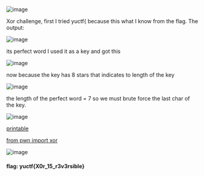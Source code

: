 ![image](https://user-images.githubusercontent.com/95076839/190148027-26beca88-fa62-4163-bd25-3412b4d0d4bc.png)

Xor challenge, first I tried yuctf{ because this what I know from the flag.
The output:

![image](https://user-images.githubusercontent.com/95076839/190148619-06592551-d854-44f5-8a70-5d2b93e2679f.png)

its perfect word I used it as a key and got this

![image](https://user-images.githubusercontent.com/95076839/190148754-9af20a15-042c-4994-bfe7-20d86f72e4e2.png)

now because the key has 8 stars that indicates to length of the key

![image](https://user-images.githubusercontent.com/95076839/190148901-18fee33a-6a24-405b-92a9-53590456558b.png) 

the length of the perfect word = 7 so we must brute force the last char of the key.

![image](https://user-images.githubusercontent.com/95076839/190149323-98fbe66f-5f20-4285-ae86-0f6bf1ae8655.png)

<a href='https://www.geeksforgeeks.org/python-string-printable/'>printable</a>

<a href='https://dtabarie.com/posts/2020-08-16-python3-xor-bytes.html'>from pwn import xor</a>

![image](https://user-images.githubusercontent.com/95076839/190149950-5d8a6c7e-c0b5-41ff-aa90-28bcdcd772a1.png)


#### flag: yuctf{X0r_15_r3v3rsible}

